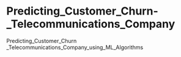 # Predicting_Customer_Churn-_Telecommunications_Company
Predicting_Customer_Churn _Telecommunications_Company_using_ML_Algorithms
